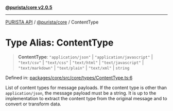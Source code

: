 [**@purista/core v2.0.5**](../README.md)

***

[PURISTA API](../../../packages.md) / [@purista/core](../README.md) / ContentType

# Type Alias: ContentType

> **ContentType**: `"application/json"` \| `"application/javascript"` \| `"text/csv"` \| `"text/css"` \| `"text/html"` \| `"text/javascript"` \| `"text/markdown"` \| `"text/plain"` \| `"text/xml"` \| `string`

Defined in: [packages/core/src/core/types/ContentType.ts:6](https://github.com/puristajs/purista/blob/master/packages/core/src/core/types/ContentType.ts#L6)

List of content types for message payloads.
If the content type is other than `application/json`, the message payload must be a string.
It is up to the implementation to extract the content type from the original message and to convert or transform data.
